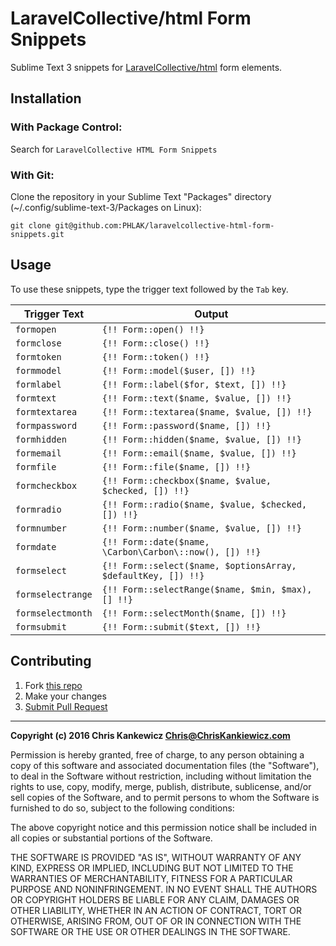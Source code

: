 LaravelCollective/html Form Snippets
====================================

Sublime Text 3 snippets for [LaravelCollective/html](https://github.com/LaravelCollective/html)
form elements.


Installation
------------

### With Package Control:

Search for `LaravelCollective HTML Form Snippets`

### With Git:

Clone the repository in your Sublime Text "Packages" directory
(~/.config/sublime-text-3/Packages on Linux):

    git clone git@github.com:PHLAK/laravelcollective-html-form-snippets.git


Usage
-----

To use these snippets, type the trigger text followed by the `Tab` key.

| Trigger Text      | Output                                                        |
| ----------------- | ------------------------------------------------------------- |
| `formopen`        | `{!! Form::open() !!}`                                        |
| `formclose`       | `{!! Form::close() !!}`                                       |
| `formtoken`       | `{!! Form::token() !!}`                                       |
| `formmodel`       | `{!! Form::model($user, []) !!}`                              |
| `formlabel`       | `{!! Form::label($for, $text, []) !!}`                        |
| `formtext`        | `{!! Form::text($name, $value, []) !!}`                       |
| `formtextarea`    | `{!! Form::textarea($name, $value, []) !!}`                   |
| `formpassword`    | `{!! Form::password($name, []) !!}`                           |
| `formhidden`      | `{!! Form::hidden($name, $value, []) !!}`                     |
| `formemail`       | `{!! Form::email($name, $value, []) !!}`                      |
| `formfile`        | `{!! Form::file($name, []) !!}`                               |
| `formcheckbox`    | `{!! Form::checkbox($name, $value, $checked, []) !!}`         |
| `formradio`       | `{!! Form::radio($name, $value, $checked, []) !!}`            |
| `formnumber`      | `{!! Form::number($name, $value, []) !!}`                     |
| `formdate`        | `{!! Form::date($name, \Carbon\Carbon\::now(), []) !!}`       |
| `formselect`      | `{!! Form::select($name, $optionsArray, $defaultKey, []) !!}` |
| `formselectrange` | `{!! Form::selectRange($name, $min, $max), [] !!}`            |
| `formselectmonth` | `{!! Form::selectMonth($name, []) !!}`                        |
| `formsubmit`      | `{!! Form::submit($text, []) !!}`                             |


Contributing
------------

  1. Fork [this repo](https://github.com/PHLAK/laravelcollective-html-form-snippets)
  2. Make your changes
  3. [Submit Pull Request](https://github.com/PHLAK/laravelcollective-html-form-snippets/pull/new)


-----

**Copyright (c) 2016 Chris Kankewicz <Chris@ChrisKankiewicz.com>**

Permission is hereby granted, free of charge, to any person obtaining a copy
of this software and associated documentation files (the "Software"), to deal
in the Software without restriction, including without limitation the rights
to use, copy, modify, merge, publish, distribute, sublicense, and/or sell
copies of the Software, and to permit persons to whom the Software is
furnished to do so, subject to the following conditions:

The above copyright notice and this permission notice shall be included in
all copies or substantial portions of the Software.

THE SOFTWARE IS PROVIDED "AS IS", WITHOUT WARRANTY OF ANY KIND, EXPRESS OR
IMPLIED, INCLUDING BUT NOT LIMITED TO THE WARRANTIES OF MERCHANTABILITY,
FITNESS FOR A PARTICULAR PURPOSE AND NONINFRINGEMENT. IN NO EVENT SHALL THE
AUTHORS OR COPYRIGHT HOLDERS BE LIABLE FOR ANY CLAIM, DAMAGES OR OTHER
LIABILITY, WHETHER IN AN ACTION OF CONTRACT, TORT OR OTHERWISE, ARISING FROM,
OUT OF OR IN CONNECTION WITH THE SOFTWARE OR THE USE OR OTHER DEALINGS IN
THE SOFTWARE.
